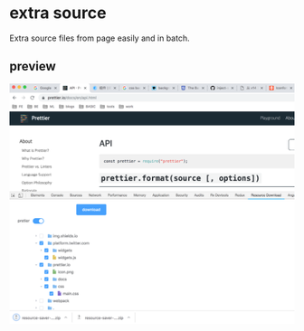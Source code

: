 # extra source

Extra source files from page easily and in batch.

## preview

![preview](./img/preview.png)
